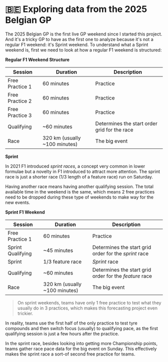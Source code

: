 # 🇧🇪 Exploring data from the 2025 Belgian GP

The 2025 Belgian GP is the first live GP weekend since I started this project. And it's a tricky GP to have as the first one to analyze because it's not a regular F1 weekend: it's Sprint weekend. To understand what a Sprint weekend is, first we need to look at how a regular F1 weekend is structured:

**Regular F1 Weekend Structure**

| Session         | Duration                      | Description                                  |
| --------------- | ----------------------------- | -------------------------------------------- |
| Free Practice 1 | 60 minutes                    | Practice                                     |
| Free Practice 2 | 60 minutes                    | Practice                                     |
| Free Practice 3 | 60 minutes                    | Practice                                     |
| Qualifying      | ~60 minutes                   | Determines the start order grid for the race |
| Race            | 320 km (usually ~100 minutes) | The big event                                |

**Sprint**

In 2021 F1 introduced _sprint races_, a concept very common in lower formulae but a novelty in F1 introduced to attract more attention. The sprint race is just a shorter race (1/3 length of a feature race) run on Saturday.

Having another race means having another qualifying session. The total available time in the weekend is the same, which means 2 free practices need to be dropped during these type of weekends to make way for the new events.

**Sprint F1 Weekend**

| Session           | Duration                      | Description                                            |
| ----------------- | ----------------------------- | ------------------------------------------------------ |
| Free Practice 1   | 60 minutes                    | Practice                                               |
| Sprint Qualifying | ~45 minutes                   | Determines the start grid order for the _sprint_ race  |
| Sprint            | 1/3 feature race              | _Sprint_ race                                          |
| Qualifying        | ~60 minutes                   | Determines the start grid order for the _feature_ race |
| Race              | 320 km (usually ~100 minutes) | The big event                                          |

> On sprint weekends, teams have only 1 free practice to test what they usually do in 3 practices, which makes this forecasting project even trickier.

In reality, teams use the first half of the only practice to test tyre compounds and then switch focus (usually) to qualifying pace, as the first qualifying session is just a few hours after the practice.

In the sprint race, besides looking into getting more Championship points, teams gather race pace data for the big event on Sunday. This effectively makes the sprint race a sort-of second free practice for teams.
